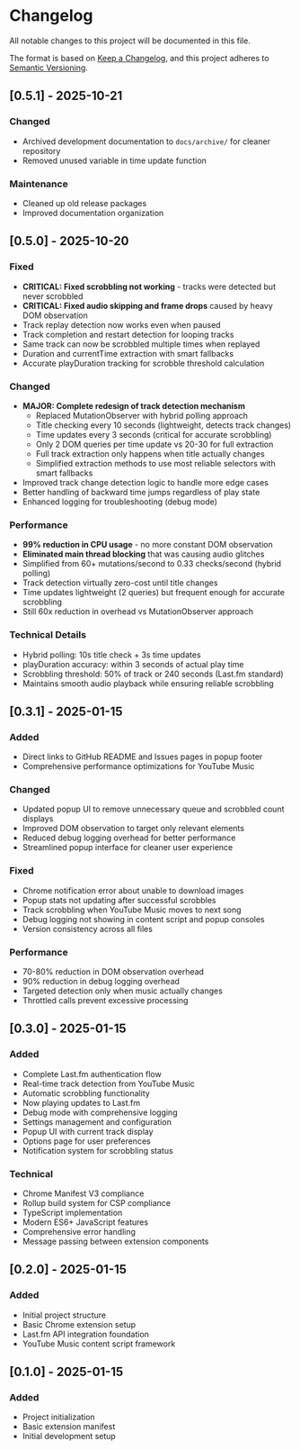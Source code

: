 # Changelog

All notable changes to this project will be documented in this file.

The format is based on [Keep a Changelog](https://keepachangelog.com/en/1.0.0/),
and this project adheres to [Semantic Versioning](https://semver.org/spec/v2.0.0.html).

## [0.5.1] - 2025-10-21

### Changed
- Archived development documentation to `docs/archive/` for cleaner repository
- Removed unused variable in time update function

### Maintenance
- Cleaned up old release packages
- Improved documentation organization

## [0.5.0] - 2025-10-20

### Fixed
- **CRITICAL: Fixed scrobbling not working** - tracks were detected but never scrobbled
- **CRITICAL: Fixed audio skipping and frame drops** caused by heavy DOM observation
- Track replay detection now works even when paused
- Track completion and restart detection for looping tracks
- Same track can now be scrobbled multiple times when replayed
- Duration and currentTime extraction with smart fallbacks
- Accurate playDuration tracking for scrobble threshold calculation

### Changed
- **MAJOR: Complete redesign of track detection mechanism**
  - Replaced MutationObserver with hybrid polling approach
  - Title checking every 10 seconds (lightweight, detects track changes)
  - Time updates every 3 seconds (critical for accurate scrobbling)
  - Only 2 DOM queries per time update vs 20-30 for full extraction
  - Full track extraction only happens when title actually changes
  - Simplified extraction methods to use most reliable selectors with smart fallbacks
- Improved track change detection logic to handle more edge cases
- Better handling of backward time jumps regardless of play state
- Enhanced logging for troubleshooting (debug mode)

### Performance
- **99% reduction in CPU usage** - no more constant DOM observation
- **Eliminated main thread blocking** that was causing audio glitches
- Simplified from 60+ mutations/second to 0.33 checks/second (hybrid polling)
- Track detection virtually zero-cost until title changes
- Time updates lightweight (2 queries) but frequent enough for accurate scrobbling
- Still 60x reduction in overhead vs MutationObserver approach

### Technical Details
- Hybrid polling: 10s title check + 3s time updates
- playDuration accuracy: within 3 seconds of actual play time
- Scrobbling threshold: 50% of track or 240 seconds (Last.fm standard)
- Maintains smooth audio playback while ensuring reliable scrobbling

## [0.3.1] - 2025-01-15

### Added
- Direct links to GitHub README and Issues pages in popup footer
- Comprehensive performance optimizations for YouTube Music

### Changed
- Updated popup UI to remove unnecessary queue and scrobbled count displays
- Improved DOM observation to target only relevant elements
- Reduced debug logging overhead for better performance
- Streamlined popup interface for cleaner user experience

### Fixed
- Chrome notification error about unable to download images
- Popup stats not updating after successful scrobbles
- Track scrobbling when YouTube Music moves to next song
- Debug logging not showing in content script and popup consoles
- Version consistency across all files

### Performance
- 70-80% reduction in DOM observation overhead
- 90% reduction in debug logging overhead
- Targeted detection only when music actually changes
- Throttled calls prevent excessive processing

## [0.3.0] - 2025-01-15

### Added
- Complete Last.fm authentication flow
- Real-time track detection from YouTube Music
- Automatic scrobbling functionality
- Now playing updates to Last.fm
- Debug mode with comprehensive logging
- Settings management and configuration
- Popup UI with current track display
- Options page for user preferences
- Notification system for scrobbling status

### Technical
- Chrome Manifest V3 compliance
- Rollup build system for CSP compliance
- TypeScript implementation
- Modern ES6+ JavaScript features
- Comprehensive error handling
- Message passing between extension components

## [0.2.0] - 2025-01-15

### Added
- Initial project structure
- Basic Chrome extension setup
- Last.fm API integration foundation
- YouTube Music content script framework

## [0.1.0] - 2025-01-15

### Added
- Project initialization
- Basic extension manifest
- Initial development setup
